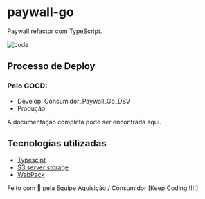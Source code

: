 # paywall-go

Paywall refactor com TypeScript.

![code](https://user-images.githubusercontent.com/92032089/183511704-ea2ca41c-52ec-4eb8-909e-60cab4113e96.png)

## Processo de Deploy

### Pelo GOCD:

- Develop: Consumidor_Paywall_Go_DSV
- Produção: 

A documentação completa pode ser encontrada aqui.

## Tecnologias utilizadas

- [Typescipt](https://www.typescriptlang.org/)
- [S3 server storage](http://docs.s3.globoi.com/)
- [WebPack](https://webpack.js.org/)

Feito com :sparkling_heart: pela Equipe Aquisição / Consumidor [Keep Coding !!!!]
